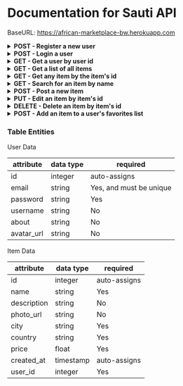# Documentation for Sauti API

BaseURL: https://african-marketplace-bw.herokuapp.com

<details>
<summary><b>POST - Register a new user</b></summary>
<br>
<b>Endpoint:</b>  <code>BaseURL/api/auth/register</code>
<br>
<br>
Requires an object with an email and password, both string data types: 

```
{
	"email": "admin@email.com",
	"password": "password"
}
```

When successful will return status code of 201 (CREATED), the new user object and a token (example):

```
{
    "new_user": {
        "id": 2,
        "email": "admin@email.com",
        "name": null,
        "about": null,
        "avatar_url": null
    },
    "token": "eyJhbGciOiJIUzI1NiIsInR5cCI6kpXVCJ9..."
}
```
</details>

<details>
<summary><b>POST - Login a user</b></summary>
<br>
<b>Endpoint:</b> <code>BaseURL/api/auth/login</code>
<br>
<br>
Requires an object with an email and password, both string data types: 

```
{
	"email": "admin@email.com",
	"password": "password"
}
```

When successful will return status code of 200 (OK), the new item object and a token (example):

```
{
    "user": {
        "id": 2,
        "email": "admin@email.com",
        "name": null,
        "about": null,
        "avatar_url": null
    },
    "token": "eyJhbGciOiJIUzI1NiIsInR5cCI6kpXVCJ9..."
}
```
</details>

<details>
<summary><b>GET - Get a user by user id</b></summary>
<br>
<b>Endpoint:</b> <code>BaseURL/api/users/:id</code>
<br>
<br>
Restricted endpoint. Token required.
<br>
<br>
No body required in the request. 
<br>
<br>
When successful will return status code of 200 (OK) and a single user object with an array of the items they've posted as well as their list of favorite items. Here is an example:

```
{
    "user": {
        "id": 1,
        "email": "admin@email.com",
        "name": null,
        "about": null,
        "avatar_url": null,
        "items": [
            {
                "id": 1,
                "name": "rice",
                "description": null,
                "photo_url": null,
                "city": "Ngozi",
                "country": "BDI",
                "price": 2,
                "created_at": "2019-10-21T04:58:11.423Z",
                "user_id": 1,
                "categories": [
                    {
                        "id": 2,
                        "type": "food",
                        "item_id": 1
                    }
                ]
            }
        ],
        "favorites": [
            {
                "item_id": 1,
                "user_id": 1,
                "id": 1,
                "name": "rice",
                "description": null,
                "photo_url": null,
                "city": "Ngozi",
                "country": "BDI",
                "price": 2,
                "created_at": "2019-10-21T04:58:11.423Z"
            }
        ]
    }
}
```
</details>

<details>
<summary><b>GET - Get a list of all items</b></summary>
<br>
<b>Endpoint:</b> <code>BaseURL/api/items</code>
<br>
<br>
Public access endpoint. No token required.
<br>
<br>
No body required in the request. 
<br>
<br>
When successful will return status code of 200 (OK) and an array of item objects. Here is an example:

```
[
    {
        "id": 1,
        "name": "rice",
        "description": null,
        "photo_url": null,
        "city": "Ngozi",
        "country": "BDI",
        "price": 2.25,
        "created_at": "2019-10-21T04:58:11.423Z",
        "user_id": 1
    },  
    {
        "id": 2,
        "name": "beans",
        "description": null,
        "photo_url": null,
        "city": "Ngozi",
        "country": "BDI",
        "price": 2.75,
        "created_at": "2019-10-21T04:58:11.423Z",
        "user_id": 2
    }
]
```
</details>

<details>
<summary><b>GET - Get any item by the item's id</b></summary>
<br>
<b>Endpoint:</b> <code>BaseURL/api/items/:id</code>
<br>
<br>
Public access endpoint. No token required.
<br>
<br>
No body required in the request. 
<br>
<br>
When successful will return status code of 200 (OK) and a single item object. Here is an example:

```
{
    "item": {
        "id": 1,
        "name": "rice",
        "description": null,
        "photo_url": null,
        "zip_code": "65109C",
        "price": 2,
        "created_at": "2019-10-21T04:58:11.423Z",
        "user_id": 1,
        "categories": [
            {
                "id": 2,
                "type": "food",
                "item_id": 1
            }
        ]
    }
}
```
</details>

<details>
<summary><b>GET - Search for an item by name</b></summary>
<br>
<b>Endpoint:</b> <code>BaseURL/api/items/search/:value</code>
<br>
<br>
Public access endpoint. No token required.
<br>
<br>
No body required in the request. The value you send as the endpoint param will search for any item with a like name. It will ignore casing.
<br>
<br>
When successful will return status code of 200 (OK) and an arry of search results. Here is an example when we search for "ic":

```
[
    {
        "id": 2,
        "name": "Exotic Chicken",
        "description": "Fresh local honey that has no artificial ingredients.",
        "photo_url": "https://www.indianapolisorchard.com/wp-content/uploads/2014/02/apple-varieties-587.jpg",
        "zip_code": "0083HJ",
        "price": 10.75,
        "created_at": "2019-10-21 22:43:36",
        "user_id": 1,
        "email": "admin@email.com",
        "username": "Amanda Lane",
        "about": null,
        "avatar_url": null
    },
    {
        "id": 3,
        "name": "Rice",
        "description": "Fresh local rice that has no artificial ingredients.",
        "photo_url": "https://www.indianapolisorchard.com/wp-content/uploads/2014/02/apple-varieties-587.jpg",
        "zip_code": "0083HJ",
        "price": 2,
        "created_at": "2019-10-21 22:46:48",
        "user_id": 1,
        "email": "admin@email.com",
        "username": "Amanda Lane",
        "about": null,
        "avatar_url": null
    }
]
```
</details>

<details>
<summary><b>POST - Post a new item</b></summary>
<br>
<b>Endpoint:</b> <code>BaseURL/api/items</code>
<br>
<br>
Restricted endpoint. Token required.
<br>
<br>
Requires an object with the following required fields: "name", "zip_code", "price", and "user_id". All other fields are optional: 

```
{
	"name": "Unprocessed Honey",
	"description": "Fresh local honey that has no artificial ingredients.",
	"photo_url": "https://www.indianapolisorchard.com/wp-content/uploads/2014/02/apple-varieties-587.jpg",
	"zip_code": "0083",
	"price": 5.75,
	"user_id": 2
}
```

When successful will return status code of 201 (CREATED) and a single object of the newly created item. Here is an example:

```
{
    "id": 2,
    "name": "Unprocessed Honey",
    "description": "Fresh local honey that has no artificial ingredients.",
    "photo_url": "https://www.indianapolisorchard.com/wp-content/uploads/2014/02/apple-varieties-587.jpg",
    "zip_code": "0083",
    "price": 5.75,
    "created_at": "2019-10-21T17:44:05.057Z",
    "user_id": 2
}
```
</details>

<details>
<summary><b>PUT - Edit an item by item's id</b></summary>
<br>
<b>Endpoint:</b> <code>BaseURL/api/items/:id</code>
<br>
<br>
Restricted endpoint. Token required.
<br>
<br>
Requires an object with the field(s) being updated:

```
{
	"price": 10.75
}
```

When successful will return status code of 201 (CREATED) and a single object of the newly created item. Here is an example:

```
{
    "id": 2,
    "name": "Unprocessed Honey",
    "description": "Fresh local honey that has no artificial ingredients.",
    "photo_url": "https://www.indianapolisorchard.com/wp-content/uploads/2014/02/apple-varieties-587.jpg",
    "zip_code": "0083",
    "price": 10.75,
    "created_at": "2019-10-21T17:44:05.057Z",
    "user_id": 2
}
```
</details>

<details>
<summary><b>DELETE - Delete an item by item's id</b></summary>
<br>
<b>Endpoint:</b> <code>BaseURL/api/items/:id</code>
<br>
<br>
Restricted endpoint. Token required.
<br>
<br>
No body required in the request. 
<br>
<br>
When successful will return an HTTP status code of 200 (OK) and a success message. Here is an example:

```
{
    "message": "Item successfully deleted from database."
}
```
</details>

<details>
<summary><b>POST - Add an item to a user's favorites list</b></summary>
<br>
<b>Endpoint:</b> <code>BaseURL/api/favorites/:user_id</code>
<br>
<br>
Restricted endpoint. Token required.
<br>
<br>
Requires a request body that is an object with the following shape. This is an example:

```
{
    "item_id": 4
}
```

When successful will return an HTTP status code of 200 (OK) and an array of that user's favorites like this: 

```
{
    "favorites": [
        {
            "item_id": 5,
            "user_id": 3,
            "id": 5,
            "name": "Unprocessed Honey",
            "description": "Fresh local honey that has no artificial ingredients.",
            "photo_url": "https://www.indianapolisorchard.com/wp-content/uploads/2014/02/apple-varieties-587.jpg",
            "zip_code": "65109H",
            "price": 10.75,
            "created_at": "2019-10-21T20:02:38.641Z"
        }
    ]
}
```
</details>

### Table Entities

User Data 

| attribute  | data type | required                |
|------------|-----------|-------------------------|
| id         | integer   | auto-assigns            |
| email      | string    | Yes, and must be unique |
| password   | string    | Yes                     |
| username   | string    | No                      |
| about      | string    | No                      |
| avatar_url | string    | No                      |

Item Data

| attribute   | data type | required     |
|-------------|-----------|--------------|
| id          | integer   | auto-assigns |
| name        | string    | Yes          |
| description | string    | No           |
| photo_url   | string    | No           |
| city        | string    | Yes          |
| country     | string    | Yes          |
| price       | float     | Yes          |
| created_at  | timestamp | auto-assigns |
| user_id     | integer   | Yes          |

